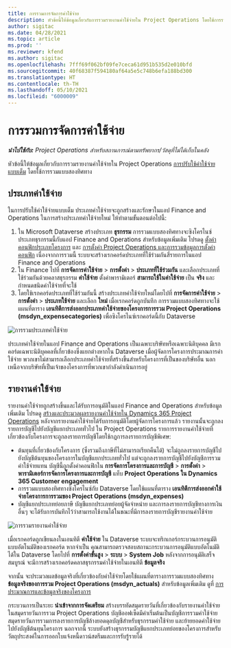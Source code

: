 ```yaml
---
title: การรวมการจัดการค่าใช้จ่าย
description: หัวข้อนี้ให้ข้อมูลเกี่ยวกับการรวมรายงานค่าใช้จ่ายใน Project Operations โดยใช้การรวมแบบสองทิศทาง
author: sigitac
ms.date: 04/28/2021
ms.topic: article
ms.prod: ''
ms.reviewer: kfend
ms.author: sigitac
ms.openlocfilehash: 7fff69f062bf09fe7ceca61d951b535d2e010bfd
ms.sourcegitcommit: 40f68387f594180af64a5e5c748b6efa188bd300
ms.translationtype: HT
ms.contentlocale: th-TH
ms.lasthandoff: 05/10/2021
ms.locfileid: "6000009"
---
```

# <a name="expense-management-integration"></a>การรวมการจัดการค่าใช้จ่าย

_**นำไปใช้กับ:** Project Operations สำหรับสถานการณ์ตามทรัพยากร/วัสดุที่ไม่ได้เก็บในคลัง_

หัวข้อนี้ให้ข้อมูลเกี่ยวกับการรวมรายงานค่าใช้จ่ายใน Project Operations [การปรับใช้ค่าใช้จ่ายแบบเต็ม](../expense/expense-overview.md) โดยใช้การรวมแบบสองทิศทาง

## <a name="expense-categories"></a>ประเภทค่าใช้จ่าย

ในการปรับใช้ค่าใช้จ่ายแบบเต็ม ประเภทค่าใช้จ่ายจะถูกสร้างและรักษาในแอป Finance and Operations ในการสร้างประเภทค่าใช้จ่ายใหม่ ให้ทำตามขั้นตอนต่อไปนี้:

1. ใน Microsoft Dataverse สร้างประเภท **ธุรกรรม** การรวมแบบสองทิศทางจะซิงโครไนซ์ประเภทธุรกรรมนี้กับแอป Finance and Operations สำหรับข้อมูลเพิ่มเติม โปรดดู [ตั้งค่าคอนฟิกประเภทโครงการ](/dynamics365/project-operations/project-accounting/configure-project-categories) และ [การตั้งค่า Project Operations และการรวมข้อมูลการตั้งค่าคอนฟิก](resource-dual-write-setup-integration.md) เนื่องจากการรวมนี้ ระบบจะสร้างเรกคอร์ดประเภทที่ใช้ร่วมกันสี่รายการในแอป Finance and Operations
2. ใน Finance ไปที่ **การจัดการค่าใช้จ่าย** > **การตั้งค่า** > **ประเภทที่ใช้ร่วมกัน** และเลือกประเภทที่ใช้ร่วมกันด้วยคลาสธุรกรรม **ค่าใช้จ่าย** ตั้งค่าพารามิเตอร์ **สามารถใช้ในค่าใช้จ่าย** เป็น **จริง** และกำหนดชนิดค่าใช้จ่ายที่จะใช้
3. โดยใช้เรกคอร์ดประเภทที่ใช้ร่วมกันนี้ สร้างประเภทค่าใช้จ่ายใหม่โดยไปที่ **การจัดการค่าใช้จ่าย** > **การตั้งค่า** > **ประเภทใช้จ่าย** และเลือก **ใหม่** เมื่อเรกคอร์ดถูกบันทึก การรวมแบบสองทิศทางจะใช้แผนที่ตาราง **เอนทิตีการส่งออกประเภทค่าใช้จ่ายของโครงการการรวม Project Operations (msdyn\_expensecategories)** เพื่อซิงโครไนซ์เรกคอร์ดนี้กับ Dataverse

  ![การรวมประเภทค่าใช้จ่าย](./media/DW6ExpenseCategories.png)

ประเภทค่าใช้จ่ายในแอป Finance and Operations เป็นเฉพาะบริษัทหรือเฉพาะนิติบุคคล มีเรกคอร์ดเฉพาะนิติบุคคลที่เกี่ยวข้องซึ่งแยกต่างหากใน Dataverse เมื่อผู้จัดการโครงการประมาณการค่าใช้จ่าย พวกเขาไม่สามารถเลือกประเภทค่าใช้จ่ายที่สร้างขึ้นสำหรับโครงการที่เป็นของบริษัทอื่น นอกเหนือจากบริษัทที่เป็นเจ้าของโครงการที่พวกเขากำลังดำเนินการอยู่ 

## <a name="expense-reports"></a>รายงานค่าใช้จ่าย

รายงานค่าใช้จ่ายถูกสร้างขึ้นและได้รับการอนุมัติในแอป Finance and Operations สำหรับข้อมูลเพิ่มเติม โปรดดู [สร้างและประมวลผลรายงานค่าใช้จ่ายใน Dynamics 365 Project Operations](/learn/modules/create-process-expense-reports/) หลังจากรายงานค่าใช้จ่ายได้รับการอนุมัติโดยผู้จัดการโครงการแล้ว รายงานนั้นจะถูกลงรายการบัญชีไปยังบัญชีแยกประเภททั่วไป ใน Project Operations รายการรายงานค่าใช้จ่ายที่เกี่ยวข้องกับโครงการจะถูกลงรายการบัญชีโดยใช้กฎการลงรายการบัญชีพิเศษ:

  - ต้นทุนที่เกี่ยวข้องกับโครงการ (ซึ่งรวมถึงภาษีที่ไม่สามารถเรียกคืนได้) จะไม่ถูกลงรายการบัญชีไปยังบัญชีต้นทุนของโครงการในบัญชีแยกประเภททั่วไป แต่จะถูกลงรายการบัญชีไปยังบัญชีการรวมค่าใช้จ่ายแทน บัญชีนี้ถูกตั้งค่าคอนฟิกใน **การจัดการโครงการและการบัญชี** > **การตั้งค่า** > **พารามิเตอร์การจัดการโครงการและการบัญชี** แท็บ **Project Operations ใน Dynamics 365 Customer engagement**
  - การรวมแบบสองทิศทางซิงโครไนซ์กับ Dataverse โดยใช้แผนที่ตาราง **เอนทิตีการส่งออกค่าใช้จ่ายโครงการการรวมของ Project Operations (msdyn\_expenses)**
  - บัญชีแยกประเภทย่อยภาษี บัญชีแยกประเภทย่อยผู้จัดจำหน่าย และการลงรายการบัญชีทางการเงินอื่นๆ จะได้รับการบันทึกไว้ว่าสามารถใช้งานได้ในขณะที่มีการลงรายการบัญชีรายงานค่าใช้จ่าย

  ![การรวมรายงานค่าใช้จ่าย](./media/DW6ExpenseReports.png)

เมื่อเรกคอร์ดถูกเขียนลงในเอนทิตี **ค่าใช้จ่าย** ใน Dataverse ระบบจะทริกเกอร์กระบวนการอนุมัติแบบอัตโนมัติของเรกคอร์ด หากจำเป็น คุณสามารถตรวจสอบสถานะกระบวนการอนุมัติแบบอัตโนมัติได้ใน Dataverse โดยไปที่ **การตั้งค่าขั้นสูง** > **ระบบ** > **System Job** หลังจากการอนุมัติเสร็จสมบูรณ์ จะมีการสร้างเรกคอร์ดคลาสธุรกรรมค่าใช้จ่ายในเอนทิตี **ข้อมูลจริง**

จากนั้น จะประมวลผลข้อมูลจริงที่เกี่ยวข้องกับค่าใช้จ่ายโดยใช้แผนที่ตารางการรวมแบบสองทิศทาง **ข้อมูลจริงของการรวม Project Operations (msdyn\_actuals)** สำหรับข้อมูลเพิ่มเติม ดูที่ [การประมาณการและข้อมูลจริงของโครงการ](resource-dual-write-estimates-actuals.md)

กระบวนการเป็นระยะ **นำเข้าจากการจัดเตรียม** สร้างบรรทัดสมุดรายวันที่เกี่ยวข้องกับรายงานค่าใช้จ่ายในสมุดรายวันการรวม Project Operations บัญชีออฟเซ็ตมีค่าเริ่มต้นเป็นบัญชีการรวมค่าใช้จ่าย สมุดรายวันการรวมการลงรายการบัญชีล้างยอดดุลบัญชีสำหรับธุรกรรมค่าใช้จ่าย และย้ายยอดค่าใช้จ่ายไปยังบัญชีต้นทุนโครงการ นอกจากนี้ ระบบยังสร้างธุรกรรมบัญชีแยกประเภทย่อยของโครงการสำหรับวัตถุประสงค์ในการออกใบแจ้งหนี้ดาวน์สตรีมและการรับรู้รายได้
